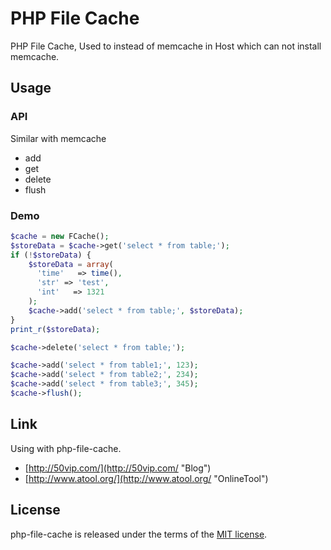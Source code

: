 # PHP File Cache #
PHP File Cache, Used to instead of memcache in Host which can not install memcache.

## Usage ##

### API ###

Similar with memcache

* add
* get
* delete
* flush

### Demo ###

```php
$cache = new FCache();
$storeData = $cache->get('select * from table;');
if (!$storeData) {
    $storeData = array(
      'time'   => time(),
      'str' => 'test',
      'int'   => 1321
    );
    $cache->add('select * from table;', $storeData);
}
print_r($storeData);

$cache->delete('select * from table;');

$cache->add('select * from table1;', 123);
$cache->add('select * from table2;', 234);
$cache->add('select * from table3;', 345);
$cache->flush();
```


## Link ##
Using with php-file-cache.

- [http://50vip.com/](http://50vip.com/ "Blog")
- [http://www.atool.org/](http://www.atool.org/ "OnlineTool")

## License ##
php-file-cache is released under the terms of the [MIT license](http://opensource.org/licenses/MIT).
